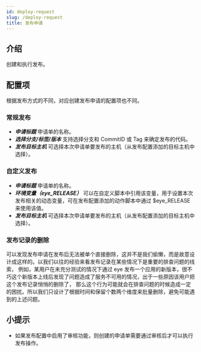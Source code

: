 ```yaml
---
id: deploy-request
slug: /deploy-request
title: 发布申请
---
```


## 介绍
创建和执行发布。

## 配置项
根据发布方式的不同，对应创建发布申请的配置项也不同。

### 常规发布
- ***申请标题*** 申请单的名称。
- ***选择分支/标签/版本*** 支持选择分支和 CommitID 或 Tag 来确定发布的代码。
- ***发布目标主机*** 可选择本次申请单要发布的主机（从发布配置添加的目标主机中选择）。

### 自定义发布
- ***申请标题*** 申请单的名称。
- ***环境变量（eye_RELEASE）*** 可以在自定义脚本中引用该变量，用于设置本次发布相关的动态变量，可在发布配置添加的动作脚本中通过 $eye_RELEASE 来使用该值。
- ***发布目标主机*** 可选择本次申请单要发布的主机（从发布配置添加的目标主机中选择）。

### 发布记录的删除
可以发现发布申请在发布后无法被单个直接删除，这并不是我们偷懒，而是故意设计成这样的。以我们以往的经验来看发布记录在某些情况下是重要的排查问题的线索，
例如，某用户在未充分测试的情况下通过 eye 发布一个应用的新版本，很不巧这个新版本上线后发现了问题造成了服务不可用的情况，出于一些原因该用户把这个发布记录悄悄的删除了，
那么这个行为可能就会在排查问题的时候造成一定的困扰。所以我们只设计了根据时间和保留个数两个维度来批量删除，避免可能遇到的上述问题。

## 小提示
- 如果发布配置中启用了审核功能，则创建的申请单需要通过审核后才可以执行发布操作。
